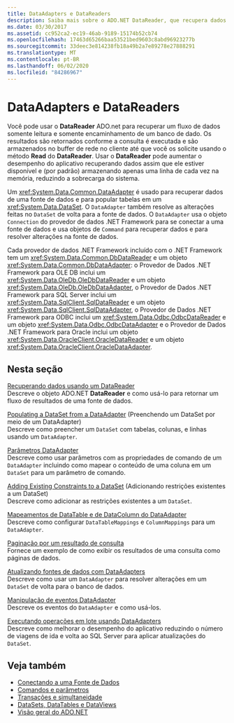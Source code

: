 ```yaml
---
title: DataAdapters e DataReaders
description: Saiba mais sobre o ADO.NET DataReader, que recupera dados de um banco de dados, e DataAdapter, que recupera dados de uma fonte e popula um DataSet.
ms.date: 03/30/2017
ms.assetid: cc952ca2-ec19-46ab-9189-15174b52cb74
ms.openlocfilehash: 17463d65266baa53521bed9603c8abd96923277b
ms.sourcegitcommit: 33deec3e814238fb18a49b2a7e89278e27888291
ms.translationtype: MT
ms.contentlocale: pt-BR
ms.lasthandoff: 06/02/2020
ms.locfileid: "84286967"
---
```

# <a name="dataadapters-and-datareaders"></a>DataAdapters e DataReaders
Você pode usar o **DataReader** ADO.net para recuperar um fluxo de dados somente leitura e somente encaminhamento de um banco de dado. Os resultados são retornados conforme a consulta é executada e são armazenados no buffer de rede no cliente até que você os solicite usando o método **Read** do **DataReader**. Usar o **DataReader** pode aumentar o desempenho do aplicativo recuperando dados assim que ele estiver disponível e (por padrão) armazenando apenas uma linha de cada vez na memória, reduzindo a sobrecarga do sistema.  
  
 Um <xref:System.Data.Common.DataAdapter> é usado para recuperar dados de uma fonte de dados e para popular tabelas em um <xref:System.Data.DataSet>. O `DataAdapter` também resolve as alterações feitas no `DataSet` de volta para a fonte de dados. O `DataAdapter` usa o objeto `Connection` do provedor de dados .NET Framework para se conectar a uma fonte de dados e usa objetos de `Command` para recuperar dados e para resolver alterações na fonte de dados.  
  
 Cada provedor de dados .NET Framework incluído com o .NET Framework tem um <xref:System.Data.Common.DbDataReader> e um objeto <xref:System.Data.Common.DbDataAdapter>: o Provedor de Dados .NET Framework para OLE DB inclui um <xref:System.Data.OleDb.OleDbDataReader> e um objeto <xref:System.Data.OleDb.OleDbDataAdapter>, o Provedor de Dados .NET Framework para SQL Server inclui um <xref:System.Data.SqlClient.SqlDataReader> e um objeto <xref:System.Data.SqlClient.SqlDataAdapter>, o Provedor de Dados .NET Framework para ODBC inclui um <xref:System.Data.Odbc.OdbcDataReader> e um objeto <xref:System.Data.Odbc.OdbcDataAdapter> e o Provedor de Dados .NET Framework para Oracle inclui um objeto <xref:System.Data.OracleClient.OracleDataReader> e um objeto <xref:System.Data.OracleClient.OracleDataAdapter>.  
  
## <a name="in-this-section"></a>Nesta seção  
 [Recuperando dados usando um DataReader](retrieving-data-using-a-datareader.md)  
 Descreve o objeto ADO.NET **DataReader** e como usá-lo para retornar um fluxo de resultados de uma fonte de dados.  
  
 [Populating a DataSet from a DataAdapter](populating-a-dataset-from-a-dataadapter.md) (Preenchendo um DataSet por meio de um DataAdapter)  
 Descreve como preencher um `DataSet` com tabelas, colunas, e linhas usando um `DataAdapter`.  
  
 [Parâmetros DataAdapter](dataadapter-parameters.md)  
 Descreve como usar parâmetros com as propriedades de comando de um `DataAdapter` incluindo como mapear o conteúdo de uma coluna em um `DataSet` para um parâmetro de comando.  
  
 [Adding Existing Constraints to a DataSet](adding-existing-constraints-to-a-dataset.md) (Adicionando restrições existentes a um DataSet)  
 Descreve como adicionar as restrições existentes a um `DataSet`.  
  
 [Mapeamentos de DataTable e de DataColumn do DataAdapter](dataadapter-datatable-and-datacolumn-mappings.md)  
 Descreve como configurar `DataTableMappings` e `ColumnMappings` para um `DataAdapter`.  
  
 [Paginação por um resultado de consulta](paging-through-a-query-result.md)  
 Fornece um exemplo de como exibir os resultados de uma consulta como páginas de dados.  
  
 [Atualizando fontes de dados com DataAdapters](updating-data-sources-with-dataadapters.md)  
 Descreve como usar um `DataAdapter` para resolver alterações em um `DataSet` de volta para o banco de dados.  
  
 [Manipulação de eventos DataAdapter](handling-dataadapter-events.md)  
 Descreve os eventos do `DataAdapter` e como usá-los.  
  
 [Executando operações em lote usando DataAdapters](performing-batch-operations-using-dataadapters.md)  
 Descreve como melhorar o desempenho do aplicativo reduzindo o número de viagens de ida e volta ao SQL Server para aplicar atualizações do `DataSet`.  
  
## <a name="see-also"></a>Veja também

- [Conectando a uma Fonte de Dados](connecting-to-a-data-source.md)
- [Comandos e parâmetros](commands-and-parameters.md)
- [Transações e simultaneidade](transactions-and-concurrency.md)
- [DataSets, DataTables e DataViews](./dataset-datatable-dataview/index.md)
- [Visão geral do ADO.NET](ado-net-overview.md)
